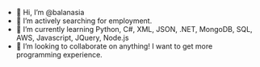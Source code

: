 - 👋 Hi, I’m @balanasia
- 👀 I’m actively searching for employment.
- 🌱 I’m currently learning Python, C#, XML, JSON, .NET, MongoDB, SQL, AWS, Javascript, JQuery, Node.js
- 💞️ I’m looking to collaborate on anything! I want to get more programming experience.

<!---
balanasia/balanasia is a ✨ special ✨ repository because its `README.md` (this file) appears on your GitHub profile.
You can click the Preview link to take a look at your changes.
--->
